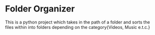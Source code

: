 # Folder Organizer

This is a python project which takes in the path of a folder and sorts the files within into folders depending on the category{Videos, Music e.t.c.}
